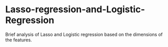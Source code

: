 # Lasso-regression-and-Logistic-Regression
Brief analysis of Lasso and Logistic regression based on the dimensions of the features. 
